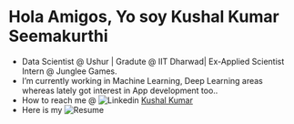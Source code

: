# Hola Amigos, Yo soy Kushal Kumar Seemakurthi
- Data Scientist @ Ushur | Gradute @ IIT Dharwad| Ex-Applied Scientist Intern @ Junglee Games.
- I’m currently working in Machine Learning, Deep Learning areas whereas lately got interest in App development too..
- How to reach me @ ![Linkedin](https://i.stack.imgur.com/gVE0j.png) [Kushal Kumar](www.linkedin.com/in/kushal-kumar-57211317b)
- Here is my ![Resume](https://drive.google.com/file/d/1gj4X_T3DZCdbczbx9u5M4UqzB8MDJgn3/view?usp=sharing)

<!---
kushal1999seemakurthi/kushal1999seemakurthi is a ✨ special ✨ repository because its `README.md` (this file) appears on your GitHub profile.
You can click the Preview link to take a look at your changes.
--->
